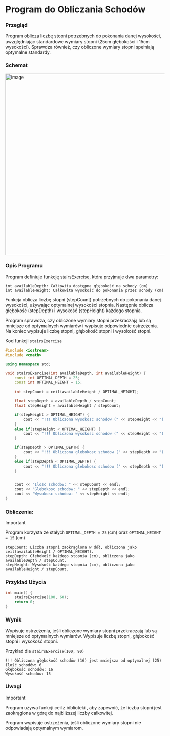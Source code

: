 # Program do Obliczania Schodów

### Przegląd
Program oblicza liczbę stopni potrzebnych do pokonania danej wysokości, uwzględniając standardowe wymiary stopni (25cm głębokości i 15cm wysokości). Sprawdza również, czy obliczone wymiary stopni spełniają optymalne standardy.

### Schemat

<img width="573" alt="image" src="https://github.com/user-attachments/assets/155d570c-5e4d-4dcb-bd30-dab1f0b58e25">

### Opis Programu
Program definiuje funkcję stairsExercise, która przyjmuje dwa parametry:

    int availableDepth: Całkowita dostępna głębokość na schody (cm)
    int availableHeight: Całkowita wysokość do pokonania przez schody (cm)

Funkcja oblicza liczbę stopni (stepCount) potrzebnych do pokonania danej wysokości, używając optymalnej wysokości stopnia. Następnie oblicza głębokość (stepDepth) i wysokość (stepHeight) każdego stopnia.

Program sprawdza, czy obliczone wymiary stopni przekraczają lub są mniejsze od optymalnych wymiarów i wypisuje odpowiednie ostrzeżenia. Na koniec wypisuje liczbę stopni, głębokość stopni i wysokość stopni.

Kod funkcji ```stairsExercise```

```cpp
#include <iostream>
#include <cmath>

using namespace std;

void stairsExercise(int availableDepth, int availableHeight) {
	const int OPTIMAL_DEPTH = 25;
	const int OPTIMAL_HEIGHT = 15;

	int stepCount = ceil(availableHeight / OPTIMAL_HEIGHT);

	float stepDepth = availableDepth / stepCount;
	float stepHeight = availableHeight / stepCount;

	if(stepHeight > OPTIMAL_HEIGHT) {
		cout << "!!! Obliczona wysokosc schodow (" << stepHeight << ") jest wieksza od optymalnej (" << OPTIMAL_HEIGHT << ")" << endl;
	}
	else if(stepHeight < OPTIMAL_HEIGHT) {
		cout << "!!! Obliczona wysokosc schodow (" << stepHeight << ") jest mniejsza od optymalnej (" << OPTIMAL_HEIGHT << ")" << endl;
	}

	if(stepDepth > OPTIMAL_DEPTH) {
		cout << "!!! Obliczona glebokosc schodow (" << stepDepth << ") jest wieksza od optymalnej (" << OPTIMAL_DEPTH << ")" << endl;
	}
	else if(stepDepth < OPTIMAL_DEPTH) {
		cout << "!!! Obliczona glebokosc schodow (" << stepDepth << ") jest mniejsza od optymalnej (" << OPTIMAL_DEPTH << ")" << endl;
	}


	cout << "Ilosc schodow: " << stepCount << endl;
	cout << "Glebokosc schodow: " << stepDepth << endl;
	cout << "Wysokosc schodow: " << stepHeight << endl;
}
```

### Obliczenia:

>[!Important]
>Program korzysta ze stałych ```OPTIMAL_DEPTH = 25``` (cm) oraz ```OPTIMAL_HEIGHT = 15``` (cm)

```
stepCount: Liczba stopni zaokrąglona w dół, obliczona jako ceil(availableHeight / OPTIMAL_HEIGHT).
stepDepth: Głębokość każdego stopnia (cm), obliczona jako availableDepth / stepCount.
stepHeight: Wysokość każdego stopnia (cm), obliczona jako availableHeight / stepCount.
```
### Przykład Użycia
```cpp
int main() {
    stairsExercise(100, 60);
    return 0;
}
```

### Wynik
Wypisuje ostrzeżenia, jeśli obliczone wymiary stopni przekraczają lub są mniejsze od optymalnych wymiarów.
Wypisuje liczbę stopni, głębokość stopni i wysokość stopni.

Przykład dla ```stairsExercise(100, 90)```

```shell
!!! Obliczona głębokość schodów (16) jest mniejsza od optymalnej (25)
Ilość schodów: 6
Głębokość schodów: 16
Wysokość schodów: 15
```

### Uwagi

>[!Important]
>Program używa funkcji ceil z biblioteki <cmath>, aby zapewnić, że liczba stopni jest zaokrąglona w górę do najbliższej liczby całkowitej.
>
>Program wypisuje ostrzeżenia, jeśli obliczone wymiary stopni nie odpowiadają optymalnym wymiarom.
